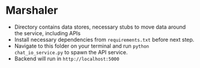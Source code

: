 # Marshaler

- Directory contains data stores, necessary stubs to move data around the service, including APIs
- Install necessary dependencies from ``requirements.txt`` before next step.
- Navigate to this folder on your terminal and run ``python chat_io_service.py`` to spawn the API service.
- Backend will run in ``http://localhost:5000``